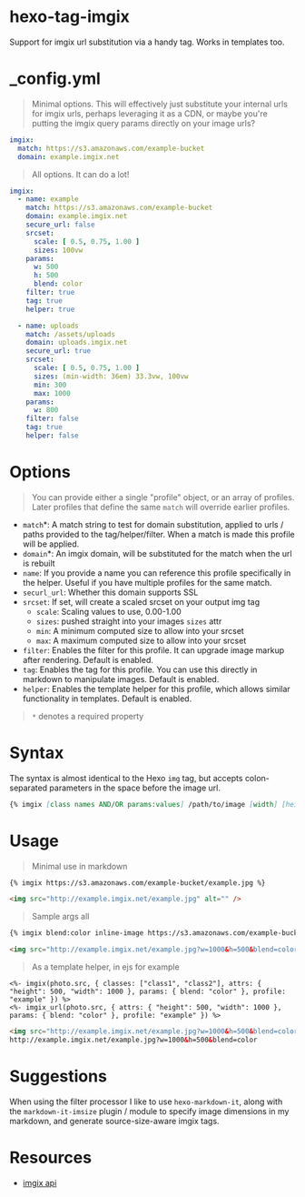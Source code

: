 # hexo-tag-imgix
Support for imgix url substitution via a handy tag. Works in templates too.

# _config.yml

> Minimal options. This will effectively just substitute your internal urls
  for imgix urls, perhaps leveraging it as a CDN, or maybe you're putting the
  imgix query params directly on your image urls?

```yaml
imgix:
  match: https://s3.amazonaws.com/example-bucket
  domain: example.imgix.net
```

> All options. It can do a lot!

```yaml
imgix:
  - name: example
    match: https://s3.amazonaws.com/example-bucket
    domain: example.imgix.net
    secure_url: false
    srcset:
      scale: [ 0.5, 0.75, 1.00 ]
      sizes: 100vw
    params:
      w: 500
      h: 500
      blend: color
    filter: true
    tag: true
    helper: true

  - name: uploads
    match: /assets/uploads
    domain: uploads.imgix.net
    secure_url: true
    srcset:
      scale: [ 0.5, 0.75, 1.00 ]
      sizes: (min-width: 36em) 33.3vw, 100vw
      min: 300
      max: 1000
    params:
      w: 800
    filter: false
    tag: true
    helper: false
```

# Options

> You can provide either a single "profile" object, or an array of profiles.
  Later profiles that define the same `match` will override earlier profiles.

* `match`*: A match string to test for domain substitution, applied to
  urls / paths provided to the tag/helper/filter. When a match is made this
  profile will be applied.
* `domain`*: An imgix domain, will be substituted for the match when the url
  is rebuilt
* `name`: If you provide a name you can reference this profile specifically in
  the helper. Useful if you have multiple profiles for the same match.
* `securl_url`: Whether this domain supports SSL
* `srcset`: If set, will create a scaled srcset on your output img tag
  * `scale`: Scaling values to use, 0.00-1.00
  * `sizes`: pushed straight into your images `sizes` attr
  * `min`: A minimum computed size to allow into your srcset
  * `max`: A maximum computed size to allow into your srcset
* `filter`: Enables the filter for this profile. It can upgrade image markup
  after rendering. Default is enabled.
* `tag`: Enables the tag for this profile. You can use this directly in markdown
  to manipulate images. Default is enabled.
* `helper`: Enables the template helper for this profile, which allows similar
  functionality in templates. Default is enabled.

> `*` denotes a required property

# Syntax

The syntax is almost identical to the Hexo `img` tag, but accepts colon-separated
parameters in the space before the image url.

```md
{% imgix [class names AND/OR params:values] /path/to/image [width] [height] ['title text' ['alt text']] %}
```

# Usage

> Minimal use in markdown

```md
{% imgix https://s3.amazonaws.com/example-bucket/example.jpg %}
```

```html
<img src="http://example.imgix.net/example.jpg" alt="" />
```

> Sample args all

```md
{% imgix blend:color inline-image https://s3.amazonaws.com/example-bucket/example.jpg 1000 500 "'This is a title'" "'This is alt text'" %}
```

```html
<img src="http://example.imgix.net/example.jpg?w=1000&h=500&blend=color" class="inline-image" alt="This is alt text" title="This is a title" />
```

 > As a template helper, in ejs for example

```ejs
<%- imgix(photo.src, { classes: ["class1", "class2"], attrs: { "height": 500, "width": 1000 }, params: { blend: "color" }, profile: "example" }) %>
<%- imgix_url(photo.src, { attrs: { "height": 500, "width": 1000 }, params: { blend: "color" }, profile: "example" }) %>
```

```html
<img src="http://example.imgix.net/example.jpg?w=1000&h=500&blend=color" class="class1 class2" alt="" />
http://example.imgix.net/example.jpg?w=1000&h=500&blend=color
```

# Suggestions

When using the filter processor I like to use `hexo-markdown-it`, along with
the `markdown-it-imsize` plugin / module to specify image dimensions in my
markdown, and generate source-size-aware imgix tags.

# Resources

* [imgix api](https://www.imgix.com/docs/reference)
